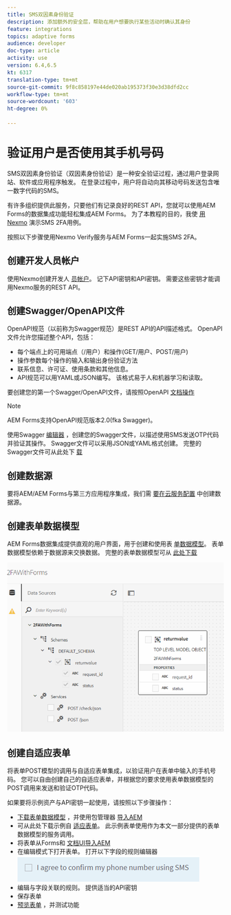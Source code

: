```yaml
---
title: SMS双因素身份验证
description: 添加额外的安全层，帮助在用户想要执行某些活动时确认其身份
feature: integrations
topics: adaptive forms
audience: developer
doc-type: article
activity: use
version: 6.4,6.5
kt: 6317
translation-type: tm+mt
source-git-commit: 9f8c858197e44de020ab195373f30e3d38dfd2cc
workflow-type: tm+mt
source-wordcount: '603'
ht-degree: 0%

---
```




# 验证用户是否使用其手机号码

SMS双因素身份验证（双因素身份验证）是一种安全验证过程，通过用户登录网站、软件或应用程序触发。 在登录过程中，用户将自动向其移动号码发送包含唯一数字代码的SMS。

有许多组织提供此服务，只要他们有记录良好的REST API，您就可以使用AEM Forms的数据集成功能轻松集成AEM Forms。 为了本教程的目的，我使 [用Nexmo](https://developer.nexmo.com/verify/overview) 演示SMS 2FA用例。

按照以下步骤使用Nexmo Verify服务与AEM Forms一起实施SMS 2FA。

## 创建开发人员帐户

使用Nexmo创建开发人 [员帐户](https://dashboard.nexmo.com/sign-in)。 记下API密钥和API密钥。 需要这些密钥才能调用Nexmo服务的REST API。

## 创建Swagger/OpenAPI文件

OpenAPI规范（以前称为Swagger规范）是REST API的API描述格式。 OpenAPI文件允许您描述整个API，包括：

* 每个端点上的可用端点（/用户）和操作(GET/用户、POST/用户)
* 操作参数每个操作的输入和输出身份验证方法
* 联系信息、许可证、使用条款和其他信息。
* API规范可以用YAML或JSON编写。 该格式易于人和机器学习和读取。

要创建您的第一个Swagger/OpenAPI文件，请按照OpenAPI [文档操作](https://swagger.io/docs/specification/2-0/basic-structure/)

>[!NOTE]
> AEM Forms支持OpenAPI规范版本2.0(fka Swagger)。

使用Swagger [编辑器](https://editor.swagger.io/) ，创建您的Swagger文件，以描述使用SMS发送OTP代码并验证其操作。 Swagger文件可以采用JSON或YAML格式创建。 完整的Swagger文件可从此处下 [载](assets/two-factore-authentication-swagger.zip)

## 创建数据源

要将AEM/AEM Forms与第三方应用程序集成，我们需 [要在云服务配置](https://docs.adobe.com/content/help/en/experience-manager-learn/forms/ic-web-channel-tutorial/parttwo.html) 中创建数据源。

## 创建表单数据模型

AEM Forms数据集成提供直观的用户界面，用于创建和使用表 [单数据模型](https://docs.adobe.com/content/help/en/experience-manager-65/forms/form-data-model/create-form-data-models.html)。 表单数据模型依赖于数据源来交换数据。
完整的表单数据模型可从 [此处下载](assets/sms-2fa-fdm.zip)

![fdm](assets/2FA-fdm.PNG)

## 创建自适应表单

将表单POST模型的调用与自适应表单集成，以验证用户在表单中输入的手机号码。 您可以自由创建自己的自适应表单，并根据您的要求使用表单数据模型的POST调用来发送和验证OTP代码。

如果要将示例资产与API密钥一起使用，请按照以下步骤操作：

* [下载表单数据模型](assets/sms-2fa-fdm.zip) ，并使用包管理器 [导入AEM](http://localhost:4502/crx/packmgr/index.jsp)
* 可从此处下载示例自 [适应表单](assets/sms-2fa-verification-af.zip)。 此示例表单使用作为本文一部分提供的表单数据模型的服务调用。
* 将表单从Forms和 [文档UI导入AEM](http://localhost:4502/aem/forms.html/content/dam/formsanddocuments)
* 在编辑模式下打开表单。 打开以下字段的规则编辑器
   ![sms发送](assets/check-sms.PNG)
* 编辑与字段关联的规则。 提供适当的API密钥
* 保存表单
* [预览表单](http://localhost:4502/content/dam/formsanddocuments/sms-2fa-verification/jcr:content?wcmmode=disabled) ，并测试功能


